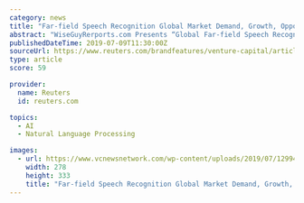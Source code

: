 ```yaml
---
category: news
title: "Far-field Speech Recognition Global Market Demand, Growth, Opportunities, Top Key Players and Forecast to 2024"
abstract: "WiseGuyRerports.com Presents “Global Far-field Speech Recognition Market 2019 by Company, Regions, Type and Application, Forecast to 2024” New Document to its Studies Database Far-field Speech Recognition is a fundamental innovation for discourse ..."
publishedDateTime: 2019-07-09T11:30:00Z
sourceUrl: https://www.reuters.com/brandfeatures/venture-capital/article?id=129945
type: article
score: 59

provider:
  name: Reuters
  id: reuters.com

topics:
  - AI
  - Natural Language Processing

images:
  - url: https://www.vcnewsnetwork.com/wp-content/uploads/2019/07/129945-thumb.jpg
    width: 278
    height: 333
    title: "Far-field Speech Recognition Global Market Demand, Growth, Opportunities, Top Key Players and Forecast to 2024"
---
```

